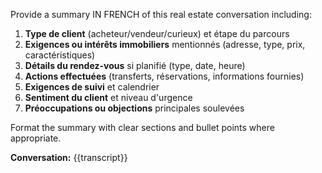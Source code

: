 Provide a summary IN FRENCH of this real estate conversation including:

1. **Type de client** (acheteur/vendeur/curieux) et étape du parcours
2. **Exigences ou intérêts immobiliers** mentionnés (adresse, type, prix, caractéristiques)
3. **Détails du rendez-vous** si planifié (type, date, heure)
4. **Actions effectuées** (transferts, réservations, informations fournies)
5. **Exigences de suivi** et calendrier
6. **Sentiment du client** et niveau d'urgence
7. **Préoccupations ou objections** principales soulevées

Format the summary with clear sections and bullet points where appropriate.

**Conversation:**
{{transcript}}